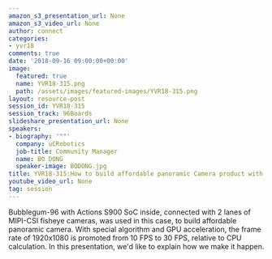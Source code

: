 ```yaml
---
amazon_s3_presentation_url: None
amazon_s3_video_url: None
author: connect
categories:
- yvr18
comments: true
date: '2018-09-16 09:00:00+00:00'
image:
  featured: true
  name: YVR18-315.png
  path: /assets/images/featured-images/YVR18-315.png
layout: resource-post
session_id: YVR18-315
session_track: 96Boards
slideshare_presentation_url: None
speakers:
- biography: '""'
  company: uCRobotics
  job-title: Community Manager
  name: BO DONG
  speaker-image: BODONG.jpg
title: YVR18-315:How to build affordable panoramic Camera product with Bubblegum96
youtube_video_url: None
tag: session
---
```


Bubblegum-96 with Actions S900 SoC inside, connected with 2 lanes of MIPI-CSI fisheye cameras, was used in this case, to build affordable panoramic camera. With special algorithm and GPU acceleration, the frame rate of 1920x1080 is promoted from 10 FPS to 30 FPS, relative to CPU calculation. In this presentation, we'd like to explain how we make it happen.